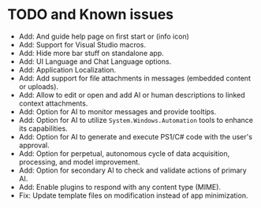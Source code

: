 # TODO and Known issues

- Add: And guide help page on first start or (info icon)
- Add: Support for Visual Studio macros.
- Add: Hide more bar stuff on standalone app.
- Add: UI Language and Chat Language options.
- Add: Application Localization.
- Add: Add support for file attachments in messages (embedded content or uploads).
- Add: Allow to edit or open and add AI or human descriptions to linked context attachments.
- Add: Option for AI to monitor messages and provide tooltips.
- Add: Option for AI to utilize `System.Windows.Automation` tools to enhance its capabilities.
- Add: Option for AI to generate and execute PS1/C# code with the user's approval.
- Add: Option for perpetual, autonomous cycle of data acquisition, processing, and model improvement.
- Add: Option for secondary AI to check and validate actions of primary AI.
- Add: Enable plugins to respond with any content type (MIME).
- Fix: Update template files on modification instead of app minimization.